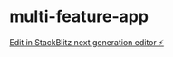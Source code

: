 # multi-feature-app

[Edit in StackBlitz next generation editor ⚡️](https://stackblitz.com/~/github.com/chinweokwu/multi-feature-app)